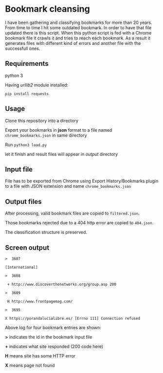 # Bookmark cleansing
I have been gathering and classifying bookmarks for more than 20 years. From time to time I hit some outdated bookmark. In order to have that file updated there is this script. When this python script is fed with a Chrome bookmark file it crawls it and tries to reach each bookmark. As a result it generates files with different kind of errors and another file with the successfull ones.

## Requirements
python 3

Having *urllib2* module installed:

`pip install requests`

## Usage

Clone this repository into a directory

Export your bookmarks in **json** format to a file named `chrome_bookmarks.json` in same directory

Run `python3 load.py`

let it finish and result files will appear in _output_ directory

## Input file
File has to be exported from Chrome using Export History/Bookmarks plugin to a file with JSON extension and name `chrome_bookmarks.json`

## Output files
After processing, valid bookmark files are copied to `filtered.json`.

Those bookmarks rejected due to a 404 http error are copied to `404.json`.

The classification structure is preserved.

## Screen output

`>  3607`

`[International]`

`>  3608`

 ` + http://www.discoverthenetworks.org/group.asp 200`

`>  3609`

 ` H http://www.frontpagemag.com/`

`>  3695`

 `X https://porandalucialibre.es/ [Errno 111] Connection refused`

Above log for four bookmark entries are shown:

**>** indicates the id in the bookmark input file

**+** indicates what site responded (200 code here)

**H** means site has some HTTP error

**X** means page not found

